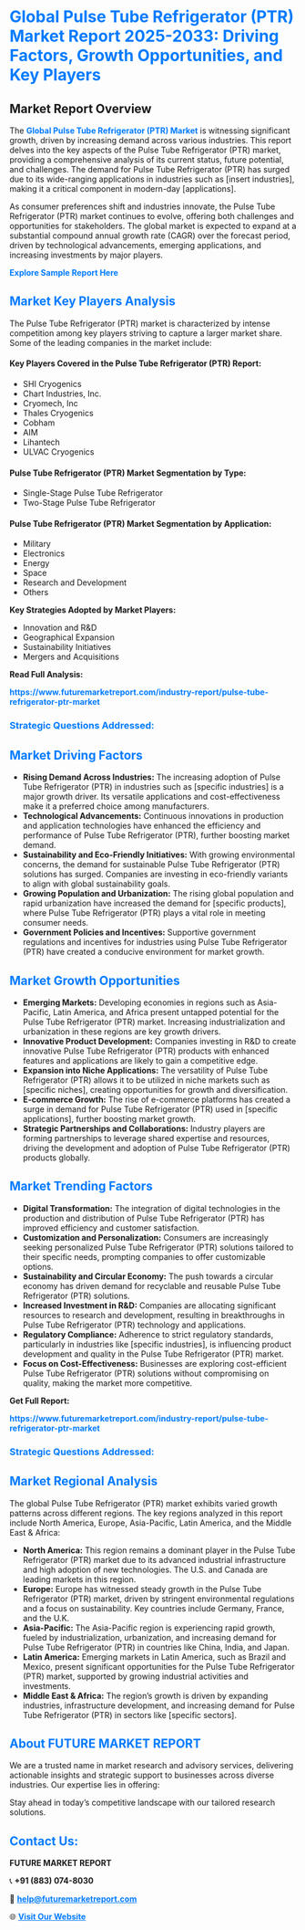 <h1 style="color: #007BFF;">Global Pulse Tube Refrigerator (PTR) Market Report 2025-2033: Driving Factors, Growth Opportunities, and Key Players</h1>

<section id="overview">
<h2>Market Report Overview</h2>
<p>The <a href="https://www.futuremarketreport.com/industry-report/pulse-tube-refrigerator-ptr-market" style="color: #007BFF; text-decoration: none;"><strong>Global Pulse Tube Refrigerator (PTR) Market</strong></a> is witnessing significant growth, driven by increasing demand across various industries. This report delves into the key aspects of the Pulse Tube Refrigerator (PTR) market, providing a comprehensive analysis of its current status, future potential, and challenges. The demand for Pulse Tube Refrigerator (PTR) has surged due to its wide-ranging applications in industries such as [insert industries], making it a critical component in modern-day [applications].</p>
<p>As consumer preferences shift and industries innovate, the Pulse Tube Refrigerator (PTR) market continues to evolve, offering both challenges and opportunities for stakeholders. The global market is expected to expand at a substantial compound annual growth rate (CAGR) over the forecast period, driven by technological advancements, emerging applications, and increasing investments by major players.</p>
</section>

<section id="overview">
<p><a href="https://www.futuremarketreport.com/request-sample/reportId=41748" style="color: #007BFF; text-decoration: none;"><strong>Explore Sample Report Here</strong></a></p>
</section>

<section id="key-players">
<h2 style="color: #007BFF;">Market Key Players Analysis</h2>
<p>The Pulse Tube Refrigerator (PTR) market is characterized by intense competition among key players striving to capture a larger market share. Some of the leading companies in the market include:</p>
<h4>Key Players Covered in the Pulse Tube Refrigerator (PTR) Report:</h4>
<ul><li>SHI Cryogenics</li><li>Chart Industries, Inc.</li><li>Cryomech, Inc</li><li>Thales Cryogenics</li><li>Cobham</li><li>AIM</li><li>Lihantech</li><li>ULVAC Cryogenics</li></ul>
<h4>Pulse Tube Refrigerator (PTR) Market Segmentation by Type:</h4>
<ul><li>Single-Stage Pulse Tube Refrigerator</li><li>Two-Stage Pulse Tube Refrigerator</li></ul>

<h4>Pulse Tube Refrigerator (PTR) Market Segmentation by Application:</h4>
<ul><li>Military</li><li>Electronics</li><li>Energy</li><li>Space</li><li>Research and Development</li><li>Others</li></ul>
<p><strong>Key Strategies Adopted by Market Players:</strong></p>
<ul>
<li>Innovation and R&D</li>
<li>Geographical Expansion</li>
<li>Sustainability Initiatives</li>
<li>Mergers and Acquisitions</li>
</ul>
</section>

<section>
<p><strong>Read Full Analysis: </strong></p><a href="https://www.futuremarketreport.com/industry-report/pulse-tube-refrigerator-ptr-market" style="color: #007BFF; text-decoration: none;"><strong>https://www.futuremarketreport.com/industry-report/pulse-tube-refrigerator-ptr-market</strong></a>
<h3 style="color: #007BFF;">Strategic Questions Addressed:</h3>
</section>

<section id="driving-factors">
<h2 style="color: #007BFF;">Market Driving Factors</h2>
<ul>
<li><strong>Rising Demand Across Industries:</strong> The increasing adoption of Pulse Tube Refrigerator (PTR) in industries such as [specific industries] is a major growth driver. Its versatile applications and cost-effectiveness make it a preferred choice among manufacturers.</li>
<li><strong>Technological Advancements:</strong> Continuous innovations in production and application technologies have enhanced the efficiency and performance of Pulse Tube Refrigerator (PTR), further boosting market demand.</li>
<li><strong>Sustainability and Eco-Friendly Initiatives:</strong> With growing environmental concerns, the demand for sustainable Pulse Tube Refrigerator (PTR) solutions has surged. Companies are investing in eco-friendly variants to align with global sustainability goals.</li>
<li><strong>Growing Population and Urbanization:</strong> The rising global population and rapid urbanization have increased the demand for [specific products], where Pulse Tube Refrigerator (PTR) plays a vital role in meeting consumer needs.</li>
<li><strong>Government Policies and Incentives:</strong> Supportive government regulations and incentives for industries using Pulse Tube Refrigerator (PTR) have created a conducive environment for market growth.</li>
</ul>
</section>

<section id="growth-opportunities">
<h2 style="color: #007BFF;">Market Growth Opportunities</h2>
<ul>
<li><strong>Emerging Markets:</strong> Developing economies in regions such as Asia-Pacific, Latin America, and Africa present untapped potential for the Pulse Tube Refrigerator (PTR) market. Increasing industrialization and urbanization in these regions are key growth drivers.</li>
<li><strong>Innovative Product Development:</strong> Companies investing in R&D to create innovative Pulse Tube Refrigerator (PTR) products with enhanced features and applications are likely to gain a competitive edge.</li>
<li><strong>Expansion into Niche Applications:</strong> The versatility of Pulse Tube Refrigerator (PTR) allows it to be utilized in niche markets such as [specific niches], creating opportunities for growth and diversification.</li>
<li><strong>E-commerce Growth:</strong> The rise of e-commerce platforms has created a surge in demand for Pulse Tube Refrigerator (PTR) used in [specific applications], further boosting market growth.</li>
<li><strong>Strategic Partnerships and Collaborations:</strong> Industry players are forming partnerships to leverage shared expertise and resources, driving the development and adoption of Pulse Tube Refrigerator (PTR) products globally.</li>
</ul>
</section>

<section id="trending-factors">
<h2 style="color: #007BFF;">Market Trending Factors</h2>
<ul>
<li><strong>Digital Transformation:</strong> The integration of digital technologies in the production and distribution of Pulse Tube Refrigerator (PTR) has improved efficiency and customer satisfaction.</li>
<li><strong>Customization and Personalization:</strong> Consumers are increasingly seeking personalized Pulse Tube Refrigerator (PTR) solutions tailored to their specific needs, prompting companies to offer customizable options.</li>
<li><strong>Sustainability and Circular Economy:</strong> The push towards a circular economy has driven demand for recyclable and reusable Pulse Tube Refrigerator (PTR) solutions.</li>
<li><strong>Increased Investment in R&D:</strong> Companies are allocating significant resources to research and development, resulting in breakthroughs in Pulse Tube Refrigerator (PTR) technology and applications.</li>
<li><strong>Regulatory Compliance:</strong> Adherence to strict regulatory standards, particularly in industries like [specific industries], is influencing product development and quality in the Pulse Tube Refrigerator (PTR) market.</li>
<li><strong>Focus on Cost-Effectiveness:</strong> Businesses are exploring cost-efficient Pulse Tube Refrigerator (PTR) solutions without compromising on quality, making the market more competitive.</li>
</ul>
</section>

<section>
<p><strong>Get Full Report: </strong></p><a href="https://www.futuremarketreport.com/industry-report/pulse-tube-refrigerator-ptr-market" style="color: #007BFF; text-decoration: none;"><strong>https://www.futuremarketreport.com/industry-report/pulse-tube-refrigerator-ptr-market</strong></a>
<h3 style="color: #007BFF;">Strategic Questions Addressed:</h3>
</section>


<section id="regional-analysis">
<h2 style="color: #007BFF;">Market Regional Analysis</h2>
<p>The global Pulse Tube Refrigerator (PTR) market exhibits varied growth patterns across different regions. The key regions analyzed in this report include North America, Europe, Asia-Pacific, Latin America, and the Middle East & Africa:</p>
<ul>
<li><strong>North America:</strong> This region remains a dominant player in the Pulse Tube Refrigerator (PTR) market due to its advanced industrial infrastructure and high adoption of new technologies. The U.S. and Canada are leading markets in this region.</li>
<li><strong>Europe:</strong> Europe has witnessed steady growth in the Pulse Tube Refrigerator (PTR) market, driven by stringent environmental regulations and a focus on sustainability. Key countries include Germany, France, and the U.K.</li>
<li><strong>Asia-Pacific:</strong> The Asia-Pacific region is experiencing rapid growth, fueled by industrialization, urbanization, and increasing demand for Pulse Tube Refrigerator (PTR) in countries like China, India, and Japan.</li>
<li><strong>Latin America:</strong> Emerging markets in Latin America, such as Brazil and Mexico, present significant opportunities for the Pulse Tube Refrigerator (PTR) market, supported by growing industrial activities and investments.</li>
<li><strong>Middle East & Africa:</strong> The region’s growth is driven by expanding industries, infrastructure development, and increasing demand for Pulse Tube Refrigerator (PTR) in sectors like [specific sectors].</li>
</ul>
</section>

<footer>
<h2 style="color: #007BFF;">About FUTURE MARKET REPORT</h2>
<p>We are a trusted name in market research and advisory services, delivering actionable insights and strategic support to businesses across diverse industries. Our expertise lies in offering:</p>

<p>Stay ahead in today’s competitive landscape with our tailored research solutions.</p>

<h2 style="color: #007BFF;">Contact Us:</h2>
<p><strong>FUTURE MARKET REPORT</strong></p>
<p>📞 <strong>+91 (883) 074-8030</strong></p>
<p>📧 <strong><a href="mailto:help@futuremarketreport.com" style="color: #007BFF;">help@futuremarketreport.com</a></strong></p>
<p>🌐 <strong><a href="https://www.futuremarketreport.com/" style="color: #007BFF;">Visit Our Website</a></strong></p>
</footer>